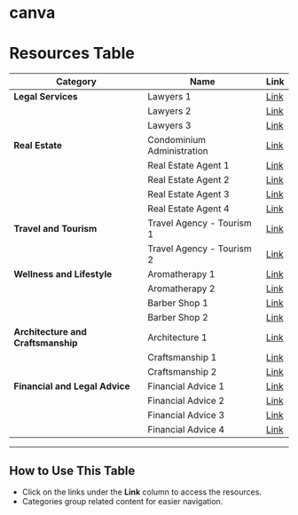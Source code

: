 # canva
# Resources Table

| **Category**                | **Name**                       | **Link**                                                                                     |
|-----------------------------|--------------------------------|---------------------------------------------------------------------------------------------|
| **Legal Services**          | Lawyers 1                     | [Link](https://drive.google.com/file/d/1i1lSYXBLN6TyVXDSgmsa2GkiaxA019Kg/view)              |
|                             | Lawyers 2                     | [Link](https://drive.google.com/file/d/1i1lSYXBLN6TyVXDSgmsa2GkiaxA019Kg/view)              |
|                             | Lawyers 3                     | [Link](https://drive.google.com/file/d/1i1lSYXBLN6TyVXDSgmsa2GkiaxA019Kg/view)              |
| **Real Estate**             | Condominium Administration    | [Link](https://www.canva.com/design/DAEW9SBQic/KPXuPC3rwU5RS-PtROM1UQ/view)                 |
|                             | Real Estate Agent 1           | [Link](https://www.canva.com/design/DAEwjyStdHl/u-WX3tNZFhNHT-y35HMygQ/view)               |
|                             | Real Estate Agent 2           | [Link](https://www.canva.com/design/DAEwjyStdHl/u-WX3tNZFhNHT-y35HMygQ/view)               |
|                             | Real Estate Agent 3           | [Link](https://www.canva.com/design/DAEwl-ObFRw/VTDKMpxsr-tFbwZrSISEng/view)               |
|                             | Real Estate Agent 4           | [Link](https://www.canva.com/design/DAEwl-ObFRw/VTDKMpxsr-tFbwZrSISEng/view)               |
| **Travel and Tourism**      | Travel Agency - Tourism 1     | [Link](https://www.canva.com/design/DAEWKPI3fjk/JktJ5hNG/2kFgY73pih1Q/view)                |
|                             | Travel Agency - Tourism 2     | [Link](https://www.canva.com/design/DAEWKPI3fjk/JktiShNG2kEgY73pih1Q/view)                 |
| **Wellness and Lifestyle**  | Aromatherapy 1                | [Link](https://www.canva.com/design/DAEwjyStdHl/u-WX3tNZFhNHT-y35HMygQ/view)               |
|                             | Aromatherapy 2                | [Link](https://www.canva.com/design/DAEwjyStdHl/u-WX3tNZFhNHT-y35HMygQ/view)               |
|                             | Barber Shop 1                 | [Link](https://www.canva.com/design/DAEwjyStdHl/u-WX3tNZFhNHT-y35HMygQ/view)               |
|                             | Barber Shop 2                 | [Link](https://www.canva.com/design/DAEwjyStdHl/u-WX3tNZFhNHT-y35HMygQ/view)               |
| **Architecture and Craftsmanship** | Architecture 1           | [Link](https://www.canva.com/design/DAEwjyStdHl/u-WX3tNZFhNHT-y35HMygQ/view)               |
|                             | Craftsmanship 1               | [Link](https://www.canva.com/design/DAEwjyStdHl/u-WX3tNZFhNHT-y35HMygQ/view)               |
|                             | Craftsmanship 2               | [Link](https://www.canva.com/design/DAEwjyStdHl/u-WX3tNZFhNHT-y35HMygQ/view)               |
| **Financial and Legal Advice** | Financial Advice 1         | [Link](https://www.canva.com/design/DAEwjyStdHl/u-WX3tNZFhNHT-y35HMygQ/view)               |
|                             | Financial Advice 2            | [Link](https://www.canva.com/design/DAEwjyStdHl/u-WX3tNZFhNHT-y35HMygQ/view)               |
|                             | Financial Advice 3            | [Link](https://www.canva.com/design/DAEwjyStdHl/u-WX3tNZFhNHT-y35HMygQ/view)               |
|                             | Financial Advice 4            | [Link](https://www.canva.com/design/DAEwjyStdHl/u-WX3tNZFhNHT-y35HMygQ/view)               |

---

## How to Use This Table
- Click on the links under the **Link** column to access the resources.
- Categories group related content for easier navigation.
